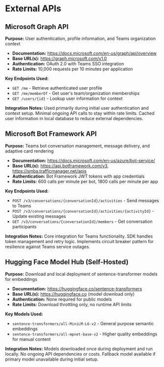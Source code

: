 # External APIs

## Microsoft Graph API
**Purpose:** User authentication, profile information, and Teams organization context

- **Documentation:** https://docs.microsoft.com/en-us/graph/api/overview
- **Base URL(s):** https://graph.microsoft.com/v1.0
- **Authentication:** OAuth 2.0 with Teams SSO integration
- **Rate Limits:** 10,000 requests per 10 minutes per application

**Key Endpoints Used:**
- `GET /me` - Retrieve authenticated user profile
- `GET /me/memberOf` - Get user's team/organization memberships
- `GET /users/{id}` - Lookup user information for context

**Integration Notes:** Used primarily during initial user authentication and context setup. Minimal ongoing API calls to stay within rate limits. Cached user information in local database to reduce external dependencies.

## Microsoft Bot Framework API
**Purpose:** Teams bot conversation management, message delivery, and adaptive card rendering

- **Documentation:** https://docs.microsoft.com/en-us/azure/bot-service/
- **Base URL(s):** https://api.botframework.com/v3, https://smba.trafficmanager.net/apis
- **Authentication:** Bot Framework JWT tokens with app credentials
- **Rate Limits:** 600 calls per minute per bot, 1800 calls per minute per app

**Key Endpoints Used:**
- `POST /v3/conversations/{conversationId}/activities` - Send messages to Teams
- `POST /v3/conversations/{conversationId}/activities/{activityId}` - Update existing messages
- `GET /v3/conversations/{conversationId}/members` - Get conversation participants

**Integration Notes:** Core integration for Teams functionality. SDK handles token management and retry logic. Implements circuit breaker pattern for resilience against Teams service outages.

## Hugging Face Model Hub (Self-Hosted)
**Purpose:** Download and local deployment of sentence-transformer models for embeddings

- **Documentation:** https://huggingface.co/sentence-transformers
- **Base URL(s):** https://huggingface.co (model download only)
- **Authentication:** None required for public models
- **Rate Limits:** Download throttling only, no runtime API limits

**Key Models Used:**
- `sentence-transformers/all-MiniLM-L6-v2` - General purpose semantic embeddings
- `sentence-transformers/all-mpnet-base-v2` - Higher quality embeddings for manual content

**Integration Notes:** Models downloaded once during deployment and run locally. No ongoing API dependencies or costs. Fallback model available if primary model unavailable during initial setup.
